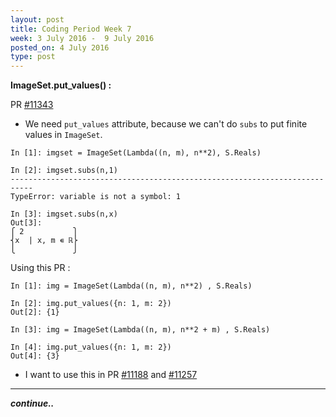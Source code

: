 ```yaml
---
layout: post
title: Coding Period Week 7
week: 3 July 2016 -  9 July 2016
posted_on: 4 July 2016
type: post
---
```


**ImageSet.put_values() :**

PR [#11343](https://github.com/sympy/sympy/pull/11343)

* We need `put_values` attribute, because we can't do `subs` to put finite values in `ImageSet`.

```
In [1]: imgset = ImageSet(Lambda((n, m), n**2), S.Reals)

In [2]: imgset.subs(n,1)
---------------------------------------------------------------------------
TypeError: variable is not a symbol: 1

In [3]: imgset.subs(n,x)
Out[3]:
⎧ 2           ⎫
⎨x  | x, m ∊ ℝ⎬
⎩             ⎭

```

Using this PR :

```
In [1]: img = ImageSet(Lambda((n, m), n**2) , S.Reals)

In [2]: img.put_values({n: 1, m: 2})
Out[2]: {1}

In [3]: img = ImageSet(Lambda((n, m), n**2 + m) , S.Reals)

In [4]: img.put_values({n: 1, m: 2})
Out[4]: {3}

```

* I want to use this in PR [#11188](https://github.com/sympy/sympy/pull/11188) and
[#11257](https://github.com/sympy/sympy/pull/11257)

--------------------------------------------------------------------------------


***continue..***
